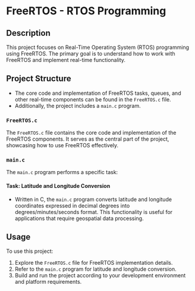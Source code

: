 # FreeRTOS - RTOS Programming

## Description

This project focuses on Real-Time Operating System (RTOS) programming using FreeRTOS. The primary goal is to understand how to work with FreeRTOS and implement real-time functionality.

## Project Structure

- The core code and implementation of FreeRTOS tasks, queues, and other real-time components can be found in the `FreeRTOS.c` file.
- Additionally, the project includes a `main.c` program.

### `FreeRTOS.c`

The `FreeRTOS.c` file contains the core code and implementation of the FreeRTOS components. It serves as the central part of the project, showcasing how to use FreeRTOS effectively.

### `main.c`

The `main.c` program performs a specific task:

#### Task: Latitude and Longitude Conversion

- Written in C, the `main.c` program converts latitude and longitude coordinates expressed in decimal degrees into degrees/minutes/seconds format. This functionality is useful for applications that require geospatial data processing.

## Usage

To use this project:

1. Explore the `FreeRTOS.c` file for FreeRTOS implementation details.
2. Refer to the `main.c` program for latitude and longitude conversion.
3. Build and run the project according to your development environment and platform requirements.
